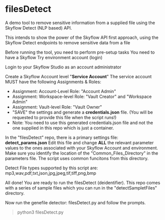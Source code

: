 # filesDetect

A demo tool to remove sensitive information from a supplied file using the Skyflow Detect (NLP based) API.

This intends to show the power of the Skyflow API first approach, using the Skyflow Detect endpoints to remove sensitive data from a file

Before running the tool, you need to perform pre-setup tasks
You need to have a Skyflow Try environment account (login)

Login to your Skyflow Studio as an account administrator

Create a Skyflow Account level "**Service Account**"
The service account MUST have the following Assignments & Roles:

- Assignment: Account-Level Role: "Account Admin"
- Assignment: Workspace-level Role: "Vault Creator" and "Workspace Admin"
- Assignment: Vault-level Role: "Vault Owner"
- "SAVE" the settings and generate a **credentials.json** file. (You will be requested to provide this file when the script runs!)
- Note: You need to use this generated credentials.json file and not the one supplied in this repo which is just a container.

In the "filesDetect" repo, there is a primary settings file: **detect_params.json**
Edit this file and change **ALL** the relevant parameter values to the ones associated with your Skyflow Account and environment.
Make sure you identify the location of the "Common_Files_Directory" in the parameters file. The script uses common funcitons from this directory.

Detect File types supported by this script are:
mp3,wav,pdf,txt,json,jpg,jpeg,tif,tiff,png,bmp

All done! You are ready to run the filesDetect (deidentifier).
This repo comes with a series of sample files which you can run in the "detectSampletFiles" directory.

Now run the genefile detector: filesDetect.py and follow the prompts.

> python3 filesDetect.py
